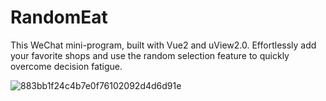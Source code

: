 # RandomEat
This WeChat mini-program, built with Vue2 and uView2.0. Effortlessly add your favorite shops and use the random selection feature to quickly overcome decision fatigue.

![883bb1f24c4b7e0f76102092d4d6d91e](https://github.com/user-attachments/assets/b3bef100-c22d-4dc6-b41b-36ad072e6c98)
